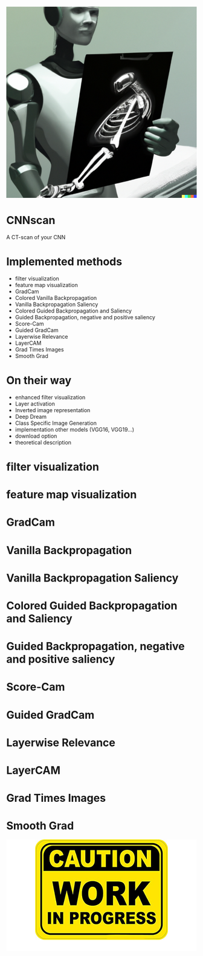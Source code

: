 ![CNNscan](https://github.com/SalvatoreRa/CNNscan/blob/main/img/cnn_scan.png?raw=true)

# CNNscan
A CT-scan of your CNN

# Implemented methods
* filter visualization
* feature map visualization
* GradCam
* Colored Vanilla Backpropagation
* Vanilla Backpropagation Saliency
* Colored Guided Backpropagation and Saliency
* Guided Backpropagation, negative and positive saliency
* Score-Cam
* Guided GradCam
* Layerwise Relevance
* LayerCAM
* Grad Times Images
* Smooth Grad

# On their way 
* enhanced filter visualization
* Layer activation
* Inverted image representation
* Deep Dream
* Class Specific Image Generation
* implementation other models (VGG16, VGG19...)
* download option
* theoretical description

# filter visualization

# feature map visualization

# GradCam

# Vanilla Backpropagation

# Vanilla Backpropagation Saliency

# Colored Guided Backpropagation and Saliency

# Guided Backpropagation, negative and positive saliency

# Score-Cam

# Guided GradCam

# Layerwise Relevance

# LayerCAM

# Grad Times Images

# Smooth Grad




![work in progress](https://github.com/SalvatoreRa/CNNscan/blob/main/img/work_in_progress.png?raw=true)
